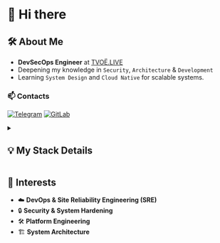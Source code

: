 # 👋 Hi there

## 🛠 About Me

- **DevSecOps Engineer** at [TVOЁ.LIVE](https://tvoe.live)
- Deepening my knowledge in `Security`, `Architecture` & `Development`
- Learning `System Design` and `Cloud Native` for scalable systems.

### 📫 Contacts
[![Telegram](https://img.shields.io/badge/Telegram-2CA5E0?style=for-the-badge&logo=telegram&logoColor=white)](https://t.me/idmksim)
[![GitLab](https://img.shields.io/badge/gitlab-%23181717.svg?style=for-the-badge&logo=gitlab&logoColor=white)](https://gitlab.com/dmaksim)

<details>
<summary><h2>💡 My Stack Details</h2></summary>

### Containerization & Orchestration
![Docker](https://img.shields.io/badge/Docker-%230db7ed.svg?style=for-the-badge&logo=docker&logoColor=white)
![Kubernetes](https://img.shields.io/badge/kubernetes-%23326ce5.svg?style=for-the-badge&logo=kubernetes&logoColor=white)
![Docker Compose](https://img.shields.io/badge/Docker_Compose-2496ED?style=for-the-badge&logo=docker&logoColor=white)
![Helm](https://img.shields.io/badge/Helm-0F1689?style=for-the-badge&logo=helm&logoColor=white)

### CI/CD
![GitHub Actions](https://img.shields.io/badge/github%20actions-%232671E5.svg?style=for-the-badge&logo=githubactions&logoColor=white)
![GitLab CI](https://img.shields.io/badge/gitlab%20ci-%23181717.svg?style=for-the-badge&logo=gitlab&logoColor=white)
![ArgoCD](https://img.shields.io/badge/ARGO%20CD-%2307405e.svg?style=for-the-badge&logo=argocd&logoColor=white)
![Jenkins](https://img.shields.io/badge/jenkins-%232C5263.svg?style=for-the-badge&logo=jenkins&logoColor=white)

### Automation & IaC
![Terraform](https://img.shields.io/badge/terraform-%235835CC.svg?style=for-the-badge&logo=terraform&logoColor=white)
![Ansible](https://img.shields.io/badge/ansible-%231A1918.svg?style=for-the-badge&logo=ansible&logoColor=white)
![Python](https://img.shields.io/badge/python-3670A0?style=for-the-badge&logo=python&logoColor=ffdd54)
![Bash Script](https://img.shields.io/badge/bash_script-%23121011.svg?style=for-the-badge&logo=gnu-bash&logoColor=white)

### Networking
![Nginx](https://img.shields.io/badge/nginx-%23009639.svg?style=for-the-badge&logo=nginx&logoColor=white)
![Traefik](https://img.shields.io/badge/Traefik-24A1C1?style=for-the-badge&logo=traefikproxy&logoColor=white)
![WireGuard](https://img.shields.io/badge/WireGuard-%2388171A.svg?style=for-the-badge&logo=wireguard&logoColor=white)
![Squid](https://img.shields.io/badge/Squid-FF6C37?style=for-the-badge&logo=squid&logoColor=white)

### Monitoring & Observability
![Prometheus](https://img.shields.io/badge/Prometheus-E6522C?style=for-the-badge&logo=Prometheus&logoColor=white)
![Grafana](https://img.shields.io/badge/grafana-%23F46800.svg?style=for-the-badge&logo=grafana&logoColor=white)
![Jaeger](https://img.shields.io/badge/Jaeger-%2300ADD8.svg?style=for-the-badge&logo=jaeger&logoColor=white)
![Grafana Loki](https://img.shields.io/badge/Grafana_Loki-2C3E50?style=for-the-badge&logo=grafana&logoColor=white)
![Promtail](https://img.shields.io/badge/Promtail-2C3E50?style=for-the-badge&logo=grafana&logoColor=white)

### Security
![Vault](https://img.shields.io/badge/Vault-FFEC6E?style=for-the-badge&logo=vault&logoColor=000)
![Let's Encrypt](https://img.shields.io/badge/Let's_Encrypt-003A70?style=for-the-badge&logo=letsencrypt&logoColor=white)
![Firewalls](https://img.shields.io/badge/Firewalls-FF6600?style=for-the-badge&logo=firewall&logoColor=white)

### System Administration
![Linux](https://img.shields.io/badge/Linux-FCC624?style=for-the-badge&logo=linux&logoColor=black)
![PM2](https://img.shields.io/badge/pm2-6DA55F?style=for-the-badge&logo=pm2&logoColor=white)
![Vagrant](https://img.shields.io/badge/vagrant-%231563FF.svg?style=for-the-badge&logo=vagrant&logoColor=white)

### Databases & Message Brokers
![Postgres](https://img.shields.io/badge/postgres-%23316192.svg?style=for-the-badge&logo=postgresql&logoColor=white)
![Redis](https://img.shields.io/badge/Redis-%23DD0031.svg?style=for-the-badge&logo=redis&logoColor=white)
![MongoDB](https://img.shields.io/badge/MongoDB-%234ea94b.svg?style=for-the-badge&logo=mongodb&logoColor=white)
![RabbitMQ](https://img.shields.io/badge/RabbitMQ-FF6600?style=for-the-badge&logo=rabbitmq&logoColor=white)

### Development
![Go](https://img.shields.io/badge/Go-%2300ADD8.svg?style=for-the-badge&logo=go&logoColor=white)
![NodeJS](https://img.shields.io/badge/node.js-6DA55F?style=for-the-badge&logo=node.js&logoColor=white)
![NestJS](https://img.shields.io/badge/nestjs-%23E0234E.svg?style=for-the-badge&logo=nestjs&logoColor=white)

</details>

## 🚀 Interests

- ☁️ **DevOps & Site Reliability Engineering (SRE)**
- 🔒 **Security & System Hardening**
- 🛠️ **Platform Engineering**
- 🏗️ **System Architecture**

